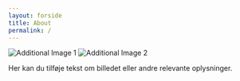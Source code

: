 ```yaml
---
layout: forside
title: About
permalink: /
---
```


<!-- Yderligere billeder og tekst kan tilføjes her -->

<div class="container-fluid mt-5 p-0">
  <img src="{{ site.baseurl }}/path/to/your/Forsidebillede.jpg.jpg" alt="Additional Image 1" class="img-fluid w-100 mb-3">
  <img src="{{ site.baseurl }}/path/to/your/Forsidebillede.jpg" alt="Additional Image 2" class="img-fluid w-100 mb-3">
  <p>Her kan du tilføje tekst om billedet eller andre relevante oplysninger.</p>
</div>



